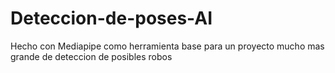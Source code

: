 # Deteccion-de-poses-AI
Hecho con Mediapipe como herramienta base para un proyecto mucho mas grande de deteccion de posibles robos
